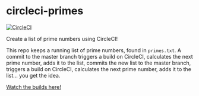 # circleci-primes
[![CircleCI](https://circleci.com/gh/NickLavrov/circleci-primes.svg?style=shield)](https://circleci.com/gh/NickLavrov/circleci-primes)

Create a list of prime numbers using CircleCI!

This repo keeps a running list of prime numbers, found in `primes.txt`. A commit to the master branch triggers a build on CircleCI, calculates the next prime number, adds it to the list, commits the new list to the master branch, triggers a build on CircleCI, calculates the next prime number, adds it to the list... you get the idea.

[Watch the builds here!](https://circleci.com/gh/NickLavrov/circleci-primes "Builds on CircleCI")
